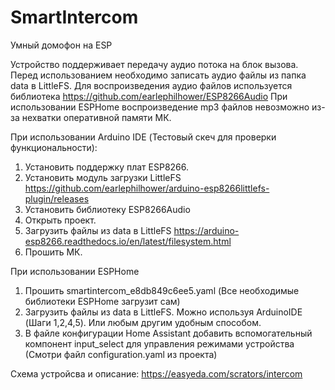 # SmartIntercom
Умный домофон на ESP

Устройство поддерживает передачу аудио потока на блок вызова. Перед использованием необходимо записать аудио файлы из папка data в LittleFS.
Для воспроизведения аудио файлов используется библиотека https://github.com/earlephilhower/ESP8266Audio
При использовании ESPHome воспроизведение mp3 файлов невозможно из-за нехватки оперативной памяти МК.

При использовании Arduino IDE (Тестовый скеч для проверки функциональности):
1. Установить поддержку плат ESP8266.
2. Установить модуль загрузки LittleFS https://github.com/earlephilhower/arduino-esp8266littlefs-plugin/releases
3. Установить библиотеку ESP8266Audio
4. Открыть проект.
5. Загрузить файлы из data в LittleFS https://arduino-esp8266.readthedocs.io/en/latest/filesystem.html
6. Прошить МК.

При использовании ESPHome
1. Прошить smartintercom_e8db849c6ee5.yaml (Все необходимые библиотеки ESPHome загрузит сам)
2. Загрузить файлы из data в LittleFS. Можно используя ArduinoIDE (Шаги 1,2,4,5). Или любым другим удобным способом.
3. В файле конфигурации Home Assistant добавить вспомогательный компонент input_select для управления режимами устройства (Смотри файл configuration.yaml из проекта) 


Схема устройсва и описание:
https://easyeda.com/scrators/intercom
